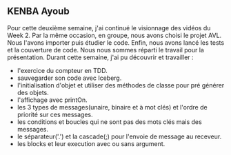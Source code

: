 ## KENBA Ayoub
Pour cette deuxième semaine, j'ai continué le visionnage des vidéos du Week 2. Par la même occasion, en groupe, nous avons choisi le projet AVL.
Nous l'avons importer puis étudier le code. Enfin, nous avons lancé les tests et la couverture de code. Nous nous sommes réparti le travail pour la présentation.
Durant cette semaine, j'ai pu découvrir et travailler :

<ul>
    <li> l'exercice du compteur en TDD.</li>
    <li> sauvegarder son code avec Iceberg.</li>
    <li> l'initialisation d'objet et utiliser des méthodes de classe pour pré générer des objets.</li>
    <li> l'affichage avec printOn.</li>
    <li> les 3 types de messages(unaire, binaire et à mot clés) et l'ordre de priorité sur ces messages.</li>
    <li> les conditions et boucles qui ne sont pas des mots clés mais des messages.</li>
    <li> le séparateur('.') et la cascade(;) pour l'envoie de message au receveur.</li>
    <li> les blocks et leur execution avec ou sans argument.</li>

<ul>
